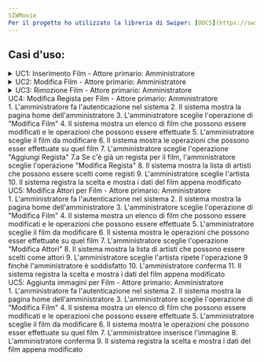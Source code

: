 ```yaml
---
SIWMovie
Per il progetto ho utilizzato la libreria di Swiper: [DOCS](https://swiperjs.com/swiper-api)
---
```

Casi d'uso:
---
<details>
<summary>UC1: Inserimento Film - Attore primario: Amministratore</summary>
  1. L'amministratore fa l'autenticazione nel sistema
  2. Il sistema mostra la pagina home dell'amministratore
  3. L'amministratore sceglie l'operazione di "Modifica Film"
  4. Il sistema mostra un elenco di film che possono essere modificati e le operazioni che possono essere effettuate
  5. L'amministratore sceglie l'operazione "Inserisci film"
  6. L'amministratore inserisce Titolo, Anno ed eventualmente un'immagine
  7. L'amministratore conferma l'inserimento
  8. Il sistema mostra la pagina con i dati del film appena inserito
</details>
<details>
<summary>UC2: Modifica Film - Attore primario: Amministratore</summary>
  1. L'amministratore fa l'autenticazione nel sistema
  2. Il sistema mostra la pagina home dell'amministratore
  3. L'amministratore sceglie l'operazione di "Modifica Film"
  4. Il sistema mostra un elenco di film che possono essere modificati e le operazioni che possono essere effettuate
  5. L'amministratore sceglie il film da modificare
  6. Il sistema mostra le operazioni che possono esser effettuate su quel film
  7. L'amministratore sceglie l'operazione "Modifica"
  8. L'amministratore inserisce Titolo, Anno ed eventualmente un'immagine
  9. L'amministratore conferma l'inserimento
  10. Il sistema mostra la pagina con i dati del film appena inserito
</details>
<details>
<summary>UC3: Rimozione Film - Attore primario: Amministratore</summary>
  1. L'amministratore fa l'autenticazione nel sistema
  2. Il sistema mostra la pagina home dell'amministratore
  3. L'amministratore sceglie l'operazione di "Modifica Film"
  4. Il sistema mostra un elenco di film che possono essere modificati e le operazioni che possono essere effettuate
  5. L'amministratore sceglie il film da modificare
  6. Il sistema mostra le operazioni che possono esser effettuate su quel film
  7. L'amministratore sceglie l'operazione "Elimina"
  8. Il sistema mostra la pagina con i film che si possono modificare
</details>
<summary>UC4: Modifica Regista per Film - Attore primario: Amministratore</summary>
  1. L'amministratore fa l'autenticazione nel sistema
  2. Il sistema mostra la pagina home dell'amministratore
  3. L'amministratore sceglie l'operazione di "Modifica Film"
  4. Il sistema mostra un elenco di film che possono essere modificati e le operazioni che possono essere effettuate
  5. L'amministratore sceglie il film da modificare
  6. Il sistema mostra le operazioni che possono esser effettuate su quel film
  7. L'amministratore sceglie l'operazione "Aggiungi Regista"
  7.a Se c'è già un regista per il film, l'amministratore sceglie l'operazione "Modifica Regista"
  8. Il sistema mostra la lista di artisti che possono essere scelti come registi
  9. L'amministratore sceglie l'artista
  10. Il sistema registra la scelta e mostra i dati del film appena modificato
</details>
</details>
<summary>UC5: Modifica Attori per Film - Attore primario: Amministratore</summary>
  1. L'amministratore fa l'autenticazione nel sistema
  2. Il sistema mostra la pagina home dell'amministratore
  3. L'amministratore sceglie l'operazione di "Modifica Film"
  4. Il sistema mostra un elenco di film che possono essere modificati e le operazioni che possono essere effettuate
  5. L'amministratore sceglie il film da modificare
  6. Il sistema mostra le operazioni che possono esser effettuate su quel film
  7. L'amministratore sceglie l'operazione "Modifica Attori"
  8. Il sistema mostra la lista di artisti che possono essere scelti come attori
  9. L'amministratore sceglie l'artista
  ripete l'operazione 9 finchè l'amministratore è soddisfatto
  10. L'amministratore conferma
  11. Il sistema registra la scelta e mostra i dati del film appena modificato
</details>
</details>
<summary>UC5: Aggiunta immagini per Film - Attore primario: Amministratore</summary>
  1. L'amministratore fa l'autenticazione nel sistema
  2. Il sistema mostra la pagina home dell'amministratore
  3. L'amministratore sceglie l'operazione di "Modifica Film"
  4. Il sistema mostra un elenco di film che possono essere modificati e le operazioni che possono essere effettuate
  5. L'amministratore sceglie il film da modificare
  6. Il sistema mostra le operazioni che possono esser effettuate su quel film
  7. L'amministratore inserisce l'immagine
  8. L'amministratore conferma
  9. Il sistema registra la scelta e mostra i dati del film appena modificato
</details>
